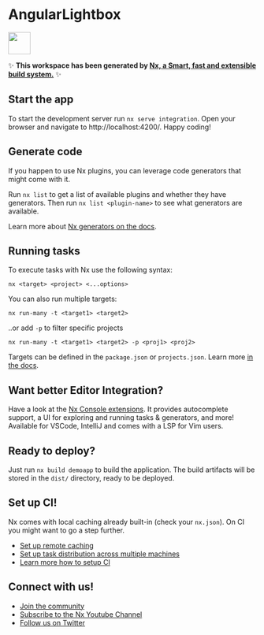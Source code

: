 # AngularLightbox

<a alt="Nx logo" href="https://nx.dev" target="_blank" rel="noreferrer"><img src="https://raw.githubusercontent.com/nrwl/nx/master/images/nx-logo.png" width="45"></a>

✨ **This workspace has been generated by [Nx, a Smart, fast and extensible build system.](https://nx.dev)** ✨

## Start the app 

To start the development server run `nx serve integration`. Open your browser and navigate to http://localhost:4200/. Happy coding!

## Generate code

If you happen to use Nx plugins, you can leverage code generators that might come with it.

Run `nx list` to get a list of available plugins and whether they have generators. Then run `nx list <plugin-name>` to see what generators are available.

Learn more about [Nx generators on the docs](https://nx.dev/plugin-features/use-code-generators).

## Running tasks

To execute tasks with Nx use the following syntax:

```
nx <target> <project> <...options>
```

You can also run multiple targets:

```
nx run-many -t <target1> <target2>
```

..or add `-p` to filter specific projects

```
nx run-many -t <target1> <target2> -p <proj1> <proj2>
```

Targets can be defined in the `package.json` or `projects.json`. Learn more [in the docs](https://nx.dev/core-features/run-tasks).

## Want better Editor Integration?

Have a look at the [Nx Console extensions](https://nx.dev/nx-console). It provides autocomplete support, a UI for exploring and running tasks & generators, and more! Available for VSCode, IntelliJ and comes with a LSP for Vim users.

## Ready to deploy?

Just run `nx build demoapp` to build the application. The build artifacts will be stored in the `dist/` directory, ready to be deployed.

## Set up CI!

Nx comes with local caching already built-in (check your `nx.json`). On CI you might want to go a step further.

- [Set up remote caching](https://nx.dev/core-features/share-your-cache)
- [Set up task distribution across multiple machines](https://nx.dev/core-features/distribute-task-execution)
- [Learn more how to setup CI](https://nx.dev/recipes/ci)

## Connect with us!

- [Join the community](https://nx.dev/community)
- [Subscribe to the Nx Youtube Channel](https://www.youtube.com/@nxdevtools)
- [Follow us on Twitter](https://twitter.com/nxdevtools)
